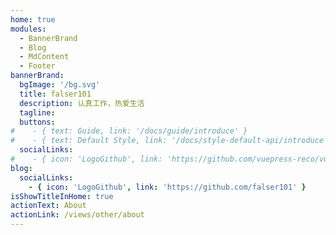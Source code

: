 ```yaml
---
home: true
modules:
  - BannerBrand
  - Blog
  - MdContent
  - Footer
bannerBrand:
  bgImage: '/bg.svg'
  title: falser101
  description: 认真工作，热爱生活
  tagline: 
  buttons:
#    - { text: Guide, link: '/docs/guide/introduce' }
#    - { text: Default Style, link: '/docs/style-default-api/introduce', type: 'plain' }
  socialLinks:
#    - { icon: 'LogoGithub', link: 'https://github.com/vuepress-reco/vuepress-theme-reco' }
blog:
  socialLinks:
    - { icon: 'LogoGithub', link: 'https://github.com/falser101' }
isShowTitleInHome: true
actionText: About
actionLink: /views/other/about
---
```


